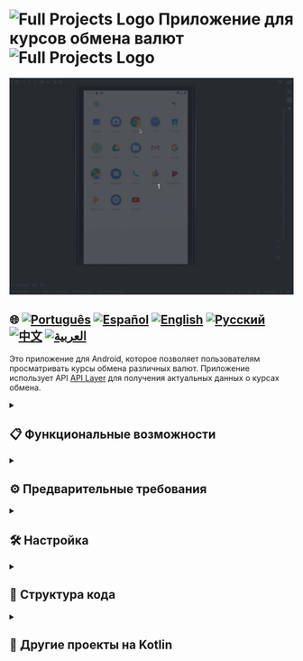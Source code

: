 # <img src="https://cdn-icons-png.flaticon.com/128/4300/4300493.png" alt="Full Projects Logo" width="42" height="30" /> Приложение для курсов обмена валют  <img src="https://cdn-icons-png.flaticon.com/128/4300/4300493.png" alt="Full Projects Logo" width="42" height="30" />

![Демонстрация использования](./assets/currencyConverter.gif)

## 🌐 [![Português](https://img.shields.io/badge/Português-green)](https://github.com/SamuelRocha91/kotlinExchangeRate/blob/main/README.md) [![Español](https://img.shields.io/badge/Español-yellow)](https://github.com/SamuelRocha91/kotlinExchangeRate/blob/main/README_es.md) [![English](https://img.shields.io/badge/English-blue)](https://github.com/SamuelRocha91/kotlinExchangeRate/blob/main/README_en.md) [![Русский](https://img.shields.io/badge/Русский-lightgrey)](https://github.com/SamuelRocha91/kotlinExchangeRate/blob/main/README_ru.md) [![中文](https://img.shields.io/badge/中文-red)](https://github.com/SamuelRocha91/kotlinExchangeRate/blob/main/README_ch.md) [![العربية](https://img.shields.io/badge/العربية-orange)](https://github.com/SamuelRocha91/kotlinExchangeRate/blob/main/README_ar.md)

Это приложение для Android, которое позволяет пользователям просматривать курсы обмена различных валют. Приложение использует API [API Layer](https://apilayer.com/) для получения актуальных данных о курсах обмена.

<details>
  <summary><h2>📋 Функциональные возможности</h2></summary>

  - Показывает список доступных валют.
  - Позволяет пользователям выбрать валюту и просмотреть ее курсы обмена.
  - Обработка ошибок для улучшения пользовательского опыта.

</details>

<details>
  <summary><h2>⚙️ Предварительные требования</h2></summary>

  - Android Studio
  - Gradle

</details>

<details>
  <summary><h2>🛠️ Настройка</h2></summary>

  ### 1. Регистрация в API Layer
  Прежде чем использовать приложение, вам необходимо зарегистрироваться на [API Layer](https://apilayer.com/) для получения ключа API.

  ### 2. Добавление ключа API
  После регистрации добавьте свой ключ API в файл `gradle.properties` вашего проекта:
  ```properties
  API_KEY="ваш_ключ_api"
  ```

  ### 3. Зависимости
  Убедитесь, что в вашем файле `build.gradle` есть следующие зависимости:
  ```groovy
  dependencies {
      implementation 'com.squareup.retrofit2:retrofit:2.9.0'
      implementation 'com.squareup.retrofit2:converter-gson:2.9.0'
      implementation 'org.jetbrains.kotlinx:kotlinx-coroutines-android:1.5.2'
      implementation 'com.google.android.material:material:1.4.0'
  }
  ```

  ### 4. Запуск приложения
  1. Откройте проект в Android Studio.
  2. Убедитесь, что ваше устройство Android или эмулятор настроены правильно.
  3. Запустите приложение из Android Studio.

</details>

<details>
  <summary><h2>📂 Структура кода</h2></summary>

  Приложение структурировано следующим образом:
  - `MainActivity`: Главная активность, которая управляет бизнес-логикой и взаимодействиями пользовательского интерфейса.
  - `ApiLayer`: Уровень API, который использует Retrofit для взаимодействия с API API Layer.
  - `MainViewModel`: Класс ViewModel, который управляет состоянием пользовательского интерфейса и выполняет вызовы API.
  - `activity_main.xml`: XML-разметка главной активности.

</details>

<details>
  <summary><h2>📁 Другие проекты на Kotlin</h2></summary>

  - ☀️ [Weather App](https://github.com/SamuelRocha91/kotlinWeatherApp/blob/main/README_ru.md)
  - 👤 [Social Login](https://github.com/SamuelRocha91/kotlinLoginSocial/blob/main/README_ru.md)
  - 📜 [Virtual Menu](https://github.com/SamuelRocha91/kotlinVirtualMenu/blob/main/README_ru.md)

</details>